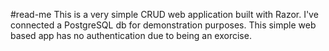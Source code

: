 #read-me
This is a very simple CRUD web application built with Razor. 
I've connected a PostgreSQL db for demonstration purposes.
This simple web based app has no authentication due to being an exorcise.

